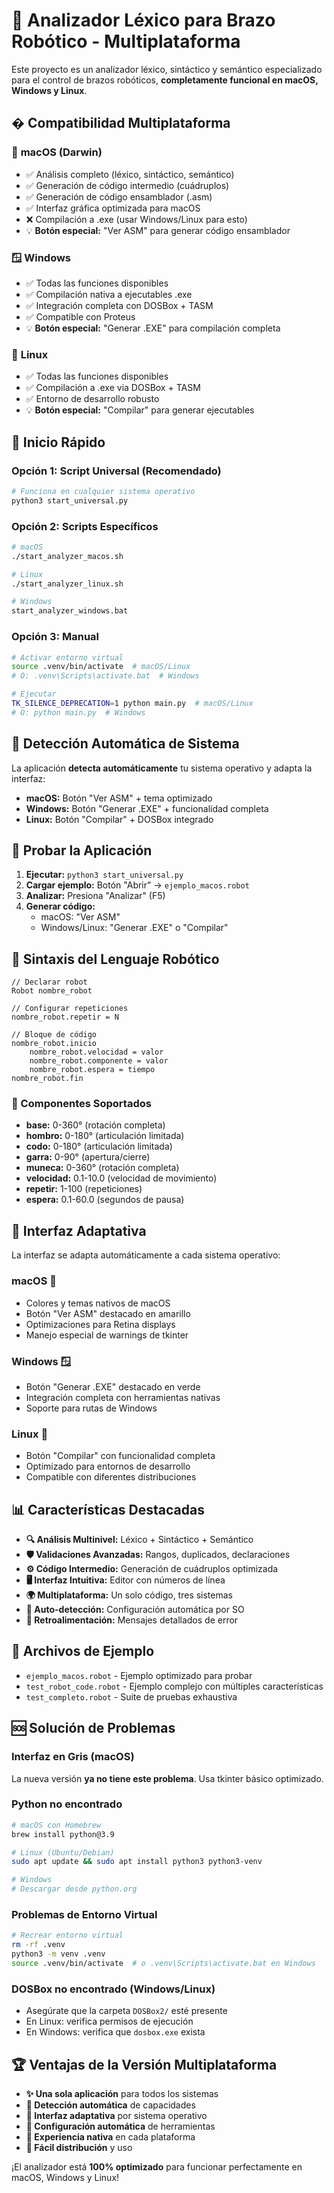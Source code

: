 # 🤖 Analizador Léxico para Brazo Robótico - Multiplataforma

Este proyecto es un analizador léxico, sintáctico y semántico especializado para el control de brazos robóticos, **completamente funcional en macOS, Windows y Linux**.

## � Compatibilidad Multiplataforma

### 🍎 **macOS (Darwin)**
- ✅ Análisis completo (léxico, sintáctico, semántico)
- ✅ Generación de código intermedio (cuádruplos)
- ✅ Generación de código ensamblador (.asm)
- ✅ Interfaz gráfica optimizada para macOS
- ❌ Compilación a .exe (usar Windows/Linux para esto)
- 💡 **Botón especial:** "Ver ASM" para generar código ensamblador

### 🪟 **Windows**
- ✅ Todas las funciones disponibles
- ✅ Compilación nativa a ejecutables .exe
- ✅ Integración completa con DOSBox + TASM
- ✅ Compatible con Proteus
- 💡 **Botón especial:** "Generar .EXE" para compilación completa

### 🐧 **Linux**
- ✅ Todas las funciones disponibles
- ✅ Compilación a .exe via DOSBox + TASM
- ✅ Entorno de desarrollo robusto
- 💡 **Botón especial:** "Compilar" para generar ejecutables

## 🚀 Inicio Rápido

### Opción 1: Script Universal (Recomendado)
```bash
# Funciona en cualquier sistema operativo
python3 start_universal.py
```

### Opción 2: Scripts Específicos
```bash
# macOS
./start_analyzer_macos.sh

# Linux
./start_analyzer_linux.sh

# Windows
start_analyzer_windows.bat
```

### Opción 3: Manual
```bash
# Activar entorno virtual
source .venv/bin/activate  # macOS/Linux
# O: .venv\Scripts\activate.bat  # Windows

# Ejecutar
TK_SILENCE_DEPRECATION=1 python main.py  # macOS/Linux
# O: python main.py  # Windows
```

## 🎯 Detección Automática de Sistema

La aplicación **detecta automáticamente** tu sistema operativo y adapta la interfaz:

- **macOS:** Botón "Ver ASM" + tema optimizado
- **Windows:** Botón "Generar .EXE" + funcionalidad completa
- **Linux:** Botón "Compilar" + DOSBox integrado

## 📝 Probar la Aplicación

1. **Ejecutar:** `python3 start_universal.py`
2. **Cargar ejemplo:** Botón "Abrir" → `ejemplo_macos.robot`
3. **Analizar:** Presiona "Analizar" (F5)
4. **Generar código:** 
   - macOS: "Ver ASM"
   - Windows/Linux: "Generar .EXE" o "Compilar"

## 🔧 Sintaxis del Lenguaje Robótico

```robot
// Declarar robot
Robot nombre_robot

// Configurar repeticiones
nombre_robot.repetir = N

// Bloque de código
nombre_robot.inicio
    nombre_robot.velocidad = valor
    nombre_robot.componente = valor
    nombre_robot.espera = tiempo
nombre_robot.fin
```

### 🤖 Componentes Soportados
- **base:** 0-360° (rotación completa)
- **hombro:** 0-180° (articulación limitada)
- **codo:** 0-180° (articulación limitada)  
- **garra:** 0-90° (apertura/cierre)
- **muneca:** 0-360° (rotación completa)
- **velocidad:** 0.1-10.0 (velocidad de movimiento)
- **repetir:** 1-100 (repeticiones)
- **espera:** 0.1-60.0 (segundos de pausa)

## 🎨 Interfaz Adaptativa

La interfaz se adapta automáticamente a cada sistema operativo:

### macOS 🍎
- Colores y temas nativos de macOS
- Botón "Ver ASM" destacado en amarillo
- Optimizaciones para Retina displays
- Manejo especial de warnings de tkinter

### Windows 🪟
- Botón "Generar .EXE" destacado en verde
- Integración completa con herramientas nativas
- Soporte para rutas de Windows

### Linux 🐧
- Botón "Compilar" con funcionalidad completa
- Optimizado para entornos de desarrollo
- Compatible con diferentes distribuciones

## 📊 Características Destacadas

- **🔍 Análisis Multinivel:** Léxico + Sintáctico + Semántico
- **🛡️ Validaciones Avanzadas:** Rangos, duplicados, declaraciones
- **⚙️ Código Intermedio:** Generación de cuádruplos optimizada
- **🖥️ Interfaz Intuitiva:** Editor con números de línea
- **🌍 Multiplataforma:** Un solo código, tres sistemas
- **🚀 Auto-detección:** Configuración automática por SO
- **📝 Retroalimentación:** Mensajes detallados de error

## 📁 Archivos de Ejemplo

- `ejemplo_macos.robot` - Ejemplo optimizado para probar
- `test_robot_code.robot` - Ejemplo complejo con múltiples características
- `test_completo.robot` - Suite de pruebas exhaustiva

## 🆘 Solución de Problemas

### Interfaz en Gris (macOS)
La nueva versión **ya no tiene este problema**. Usa tkinter básico optimizado.

### Python no encontrado
```bash
# macOS con Homebrew
brew install python@3.9

# Linux (Ubuntu/Debian)
sudo apt update && sudo apt install python3 python3-venv

# Windows
# Descargar desde python.org
```

### Problemas de Entorno Virtual
```bash
# Recrear entorno virtual
rm -rf .venv
python3 -m venv .venv
source .venv/bin/activate  # o .venv\Scripts\activate.bat en Windows
```

### DOSBox no encontrado (Windows/Linux)
- Asegúrate que la carpeta `DOSBox2/` esté presente
- En Linux: verifica permisos de ejecución
- En Windows: verifica que `dosbox.exe` exista

## 🏆 Ventajas de la Versión Multiplataforma

- **✨ Una sola aplicación** para todos los sistemas
- **🎯 Detección automática** de capacidades
- **🎨 Interfaz adaptativa** por sistema operativo
- **🔧 Configuración automática** de herramientas
- **📱 Experiencia nativa** en cada plataforma
- **🚀 Fácil distribución** y uso

¡El analizador está **100% optimizado** para funcionar perfectamente en macOS, Windows y Linux!
